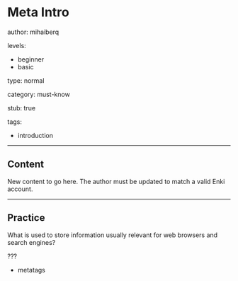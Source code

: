# Meta Intro
author: mihaiberq

levels:
  - beginner
  - basic

type: normal

category: must-know

stub: true

tags:
  - introduction

---
## Content


New content to go here. The author must be updated to match a valid Enki account.

---
## Practice

What is used to store information usually relevant for web browsers and search engines?

???

* metatags
